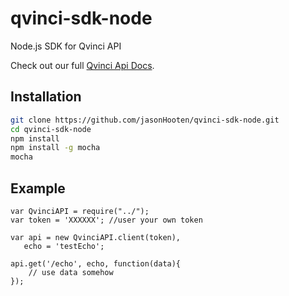 qvinci-sdk-node
====================

Node.js SDK for Qvinci API

Check out our full [Qvinci Api Docs].

Installation
--------------

```sh
git clone https://github.com/jasonHooten/qvinci-sdk-node.git
cd qvinci-sdk-node
npm install
npm install -g mocha
mocha
```

Example
--------------

```javascirpt
var QvinciAPI = require("../");
var token = 'XXXXXX'; //user your own token
 
var api = new QvinciAPI.client(token),
   echo = 'testEcho';
        
api.get('/echo', echo, function(data){
    // use data somehow
});
```


[Qvinci Api Docs]:https://qvinci.atlassian.net/wiki/pages/viewpage.action?pageId=8355859

